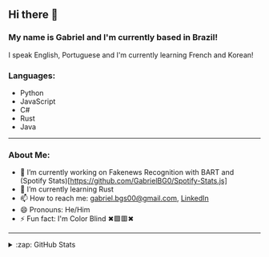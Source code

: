 ## Hi there 👋

### My name is Gabriel and I'm currently based in Brazil!

I speak English, Portuguese and I'm currently learning French and Korean!

### Languages:
- Python
- JavaScript
- C#
- Rust
- Java

---

### About Me:
- 🔭 I’m currently working on Fakenews Recognition with BART and (Spotify Stats)[https://github.com/GabrielBG0/Spotify-Stats.js]
- 🌱 I’m currently learning Rust
- 📫 How to reach me: <gabriel.bgs00@gmail.com>, [LinkedIn](https://www.linkedin.com/in/gabrielbgutierrez/)
- 😄 Pronouns: He/Him
- ⚡ Fun fact: I'm Color Blind ✖🟩🟥✖

---

<details>
  </br>
  <summary>:zap: GitHub Stats</summary>

  ![Anurag's GitHub stats](https://github-readme-stats.vercel.app/api?username=GabrielBG0&theme=tokyonight&show_icons=true)

</details>

